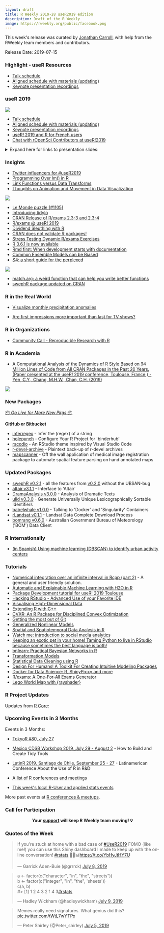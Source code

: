 ```yaml
---
layout: draft
title: R Weekly 2019-28 useR2019 edition
description: Draft of the R Weekly
image: https://rweekly.org/public/facebook.png
---
```


This week's release was curated by [Jonathan Carroll](https://twitter.com/carroll_jono), with help from the RWeekly team members and contributors.

Release Date: 2019-07-15

###  Highlight - useR Resources

+ [Talk schedule](http://www.user2019.fr/talk_schedule/)
+ [Aligned schedule with materials (updating)](https://github.com/sowla/useR2019-materials)
+ [Keynote presentation recordings](https://www.youtube.com/channel/UC_R5smHVXRYGhZYDJsnXTwg/search?query=user2019)

### useR 2019

![](https://raw.githubusercontent.com/rweekly/image/master/2019-07-15/user2019.png)

+ [Talk schedule](http://www.user2019.fr/talk_schedule/)
+ [Aligned schedule with materials (updating)](https://github.com/sowla/useR2019-materials)
+ [Keynote presentation recordings](https://www.youtube.com/channel/UC_R5smHVXRYGhZYDJsnXTwg/search?query=user2019)
+ [useR! 2019 and R for French users](https://f.briatte.org/r/user-2019-and-r-for-french-users)
+ [Chat with rOpenSci Contributors at useR!2019](https://ropensci.org/blog/2019/07/08/user2019/)

<details>
<p><summary> Expand here for links to presentation slides: </summary></p>
<p>The following is a non-comprehensive list of useR2019 presentation slides in no particular order:</p>
<ul>
<li><a href="https://github.com/jules32/useR-2019-keynote?files=1">R for better science in less time</a></li>
<li><a href="https://github.com/jcheng5/shinymeta-user2019-talk">Shiny’s Holy Grail: Interactivity with reproducibility</a></li>
<li><a href="https://github.com/statnmap/prez/blob/master/2019-07_useR_Toulouse.pdf">The “Rmd first” method: when projects start with documentation</a></li>
<li><a href="https://lacion.rbind.io/talk/2019_user/">Insights from the recent R community development and growth in Latin America</a></li>
<li><a href="https://docs.google.com/presentation/d/1yjEideF-YcNerme6O-GQ3ZSAJQ51ZpBdAZTYpeYx8AY/edit#slide=id.p">Reproducible data science to inform outbreak response</a></li>
<li><a href="https://github.com/mlr-org/mlr-outreach/blob/master/2019_useR/mlr3-useR-2019.pdf">mlr3: Modern machine learning in RModern machine learning in R</a></li>
<li><a href="https://github.com/mlr-org/mlr-outreach/blob/master/2019_useR/mlr3pipelines-useR-2019.pdf">mlr3pipelines: Machine Learning Pipelines as Graphs</a></li>
<li><a href="https://speakerdeck.com/lionelhenry/reusing-tidyverse-code">Reusing Tidyverse code</a></li>
<li><a href="https://speakerdeck.com/davisvaughan/user-2019-rray">Rethinking Arrays in R</a></li>
<li><a href="https://rcarto.github.io/user2019/#1">Thematic Maps with cartography</a></li>
<li><a href="https://cderv.gitlab.io/user2019-crrri/#1">Headless Chrome Automation with R: About the crrri package</a></li>
<li><a href="https://uschilaa.github.io/useR2019/#1">Visualising high-dimensional data: New developments of the tourr package using Shiny and plotly</a></li>
<li><a href="https://github.com/wittmaan/UseR2019/blob/master/slides/slides_wittmann_20190619.pdf">Visualizing Huge Amounts of Fleet Data using Shiny and Leaflet</a></li>
<li><a href="https://eeecon.uibk.ac.at/~zeileis/papers/useR-2019.pdf">colorspace: A Toolbox for Manipulating and Assessing Color Palettes</a></li>
<li><a href="https://vegawidget.rbind.io/posts/2019-07-10-user-2019-presentation/">vegawidget: Composing and Rendering Interactive Vega(-Lite) Charts</a></li>
<li><a href="https://github.com/jtrecenti/slides/blob/master/20190620_auth0/index.pdf">auth0: Secure authentication in Shiny Apps</a></li>
<li><a href="https://speakerdeck.com/czeildi/ropsec-a-package-for-easing-operations-security-for-the-r-user">{ropsec: a package for easing operations security for the R user}</a></li>
<li><a href="https://antuki.github.io/slides/20190710_userToulouse/20190710_userToulouse.html#1">Dealing with the change of administrative divisions over time with R</a></li>
<li><a href="https://docs.google.com/presentation/d/e/2PACX-1vT46Ht1ytAUxiX40Lw-viuX7Du15VtkB8UXLhwE8RwBIi1k-AuFhLEzZEPlVbOKt43ifMD5MCZOAhh5/pub?start=false&amp;loop=false&amp;delayms=60000&amp;slide=id.p">How a non-profit uses R in its daily operations</a></li>
<li><a href="https://aqlt.github.io/slides/2019%20-%2007%20-%20useR!%202019/rjdemetra.pdf">RJDemetra: an R interface to JDemetra+</a></li>
<li><a href="https://github.com/Shelmith-Kariuki/Presentations/blob/master/AfricaR_UseR!2019.pdf">AfricaR Initiative</a></li>
<li><a href="https://federicomarini.github.io/useR2019/#1">iSEE: interactive and reproducible exploration and visualization of genomics data</a></li>
<li><a href="https://speakerdeck.com/romainfrancois/n-cool-number-dplyr-things">n() cool #dplyr things</a></li>
<li><a href="https://github.com/h2oai/h2o-meetups/blob/master/2019_07_11_UseR_Toulouse_AutoMLBenchmark/automl_benchmarking_UseR_july2019.pdf">Building and BenchmarkingAutoML Systems</a></li>
<li><a href="https://github.com/jennybc/2019-07_useR-toulouse-usethis/blob/master/DRY-out-workflow-usethis.pdf">DRY out your workflow with usethis</a></li>
<li><a href="https://geocompr.github.io/user_19/presentation/#1">How to win friends &amp; write an open-source book</a></li>
<li><a href="https://robjhyndman.com/seminars/isf-feasts/">A feast of time series tools</a></li>
<li><a href="https://sarahromanes.github.io/talks/useR2019/index.html#1">multiDA and genDA Discriminant Analysis Methods for Large Scale and Complex Datasets</a></li>
<li><a href="https://github.com/revodavid/RMLops/blob/master/user2019slides.pdf">A DevOps process for deploying R to production</a></li>
<li><a href="https://frie.codes/user2019_slides/#1">Authentication and authorization in plumber with the sealr package</a></li>
<li><a href="https://speakerdeck.com/jimhester/vroom">vroom: life’s too short to read slow</a></li>
<li><a href="https://github.com/dmi3kno/user19-polite/blob/master/useR19%20-%20polite.pdf">{polite}: Web etiquette for R users</a></li>
<li><a href="https://github.com/ellessenne/rsimsum/blob/master/inst/Talks/ag-useR-2019.pdf">Analysing Results From Monte Carlo Simulation Studies</a></li>
<li><a href="https://docs.google.com/presentation/d/1OeyEBEH9IHXtFtExiXk-JMxLsYWoNtQCRqh2YkpcnkM/mobilepresent?slide=id.p">Advancing data analytics for field epidemiologists using R</a></li>
<li><a href="https://github.com/annennenne/causalDisco/tree/master/slides">Discovering the cause: Tools for structure learning in R</a></li>
<li><a href="https://docs.google.com/presentation/d/e/2PACX-1vQnSGdSu3iSrVTZadiuOEXXrnikX7qS_A4NBHDbNxVMojPy69zu_dLwWH5pjAb1chY4Jz5n74y72Q4z/pub?start=false&amp;loop=false&amp;delayms=3000&amp;slide=id.p">How Bioconductor advances science and contributes to R</a></li>
<li><a href="https://speakerdeck.com/colinfay/contributing-to-the-r-ecosystem">Contributing to the R ecosystem: where should I start?</a></li>
<li><a href="http://datavis.ca/papers/useR2019-2x2.pdf">Visualizing multivariate linear models in R</a></li>
<li><a href="https://github.com/rundel/Presentations/blob/master/UseR2019/UseR2019.pdf">ghclassan: R package for managing classes with GitHub</a></li>
<li><a href="https://docs.google.com/presentation/d/1Lv5_IBi_PXbtp8FbA8-qBI0PwJAvPlP9OZ-6t6l6gwM/edit#slide=id.p">Get up to speed with Bayesian data analysis in R</a></li>
<li><a href="https://frdvnw.gitlab.io/user2019/">Visualisation of open-ended interviews through qualitative coding and cognitive mapping</a></li>
<li><a href="http://juliejosse.com/wp-content/uploads/2019/07/useRjosse_2019.pdf">A missing value tour in R</a></li>
<li><a href="https://speakerdeck.com/kellobri/art-of-the-feature-toggle">Art of the Feature Toggle: Patterns for maintaining and improving Shiny applications over time</a></li>
<li><a href="https://github.com/mrsensible/user2019">Bridging agent-based modelling and R with nlrx: simulating pedestrian’s long-term exposure to air pollution</a></li>
<li><a href="https://gdevailly.github.io/devailly_perepigenomics_useR2019/devailly_PEREpigenomics_useR.html#1">PEREpigenomics: a shiny app to visualize Roadmap Epigenomics data</a></li>
<li><a href="https://www.beautiful.ai/player/-LjSuALfOEI8eYcGj_SD/diskframe-useR-2019">You don’t need Spark for this - larger-than-RAM data manipulation with disk.frame</a></li>
<li><a href="https://github.com/isteves/ds-puzzles">Teaching data science with puzzles</a></li>
<li><a href="https://speakerdeck.com/minecr/data-science-in-a-box">Data Science in a Box</a></li>
<li><a href="https://www.slideshare.net/RuanPearceAuthers/data-for-all-empowering-teams-with-scalable-shiny-applications-user-2019">Data for all: Empowering teams with scalable Shiny application</a></li>
<li><a href="https://scotttalks.info/user-http/#/intro">HTTP Requests For R Users and Package Developers</a></li>
<li><a href="https://github.com/edwindj/sdcSpatial/raw/master/useR2019/presentation.pdf">Creating privacy protecting density maps: sdcSpatial</a></li>
<li><a href="https://mangothecat.github.io/goodpractice/index.html">goodpractice - A Tool for Good Package Development</a></li>
<li><a href="https://slides.mitchelloharawild.com/user2019/">Flexible futures for fable functionality</a></li>
<li><a href="http://ikosmidis.com/files/ikosmidis_cranly_user2019/">Making sense of CRAN: Package and collaboration networks</a></li>
<li><a href="https://www.jottr.org/2019/07/12/future-user2019-slides/">Future: Simple Parallel and Distributed Processing in R</a></li>
<li><a href="https://github.com/gaborcsardi/pak-talk">pak – a fresh approach to package installation</a></li>
<li><a href="https://docs.google.com/presentation/d/1jfo_CvTmLf-PtKq2uS5-biklXJRe5hVnhzUjtWTQI3Y/edit#slide=id.gc6f919934_0_0">R4DS Online Learning Community: How can we help?</a></li>
<li><a href="https://www.jumpingrivers.com/t/2019-user-security/#1">Security and R: It’s secure - we’re the problem</a></li>
<li><a href="https://richfitz.github.io/files/fitzjohn-odin.pdf">Describing and solving differential equations with a new domain specific language, odin</a></li>
<li><a href="https://raw.githubusercontent.com/wiki/Rdatatable/data.table/talks/useR2019_Arun.pdf">The #rdatatable package for fast, flexible and memory efficient data wrangling</a></li>
</ul>
</details>

### Insights

+ [Twitter influencers for #useR2019](https://johnguerra.co/viz/influentials/story/?hashtag=useR2019)
+ [Programming Over lm() in R](http://www.win-vector.com/blog/2019/07/programming-over-lm-in-r/)
+ [Link Functions versus Data Transforms](http://www.win-vector.com/blog/2019/07/link-functions-versus-data-transforms/)
+ [Thoughts on Animation and Movement in Data Visualization](http://daranzolin.github.io/2019-07-07-animation-thoughts/)

![](https://raw.githubusercontent.com/rweekly/image/master/2019-07-15/d3rain.gif)

+ [Le Monde puzzle [#1105]](https://xianblog.wordpress.com/2019/07/08/le-monde-puzzle-1105/)
+ [Introducing tidylo](https://juliasilge.com/blog/introducing-tidylo/)
+ [CRAN Release of R/exams 2.3-3 and 2.3-4](http://www.R-exams.org/general/cran_release_234/)
+ [R/exams @ useR! 2019](http://www.R-exams.org/general/user2019/)
+ [Dividend Sleuthing with R](https://rviews.rstudio.com/2019/07/09/dividend-sleuthing-with-r/)
+ [CRAN does not validate R packages!](https://xianblog.wordpress.com/2019/07/10/cran-does-not-validate-r-packages/)
+ [Stress Testing Dynamic R/exams Exercises](http://www.R-exams.org/tutorials/stresstest/)
+ [R 3.6.1 is now available](https://blog.revolutionanalytics.com/2019/07/r-361-is-now-available.html)
+ [Rmd first: When development starts with documentation](https://rtask.thinkr.fr/blog/rmd-first-when-development-starts-with-documentation/)
+ [Common Ensemble Models can be Biased](http://www.win-vector.com/blog/2019/07/common-ensemble-models-can-be-biased/)
+ [S4: a short guide for the perplexed](https://stuartlee.org/post/content/post/2019-07-09-s4-a-short-guide-for-perplexed/)

![](https://raw.githubusercontent.com/rweekly/image/master/2019-07-15/turtle.gif)

+ [match.arg: a weird function that can help you write better functions](https://alistaire.rbind.io/blog/match.arg/)
+ [swephR package updated on CRAN ](https://stubner.me/2019/07/swephr-v0-2-0/)

### R in the Real World

+ [Visualize monthly precipitation anomalies](https://dominicroye.github.io/en/2019/visualize-monthly-precipitation-anomalies/)

+ [Are first impressions more important than last for TV shows?](http://www.nathancunn.com/2019-07-12-last-impressions/)

###  R in Organizations

+ [Community Call - Reproducible Research with R](https://ropensci.org/blog/2019/07/11/commcall-jul2019/)

###  R in Academia

+ [A Computational Analysis of the Dynamics of R Style Based on 94 Million Lines of Code from All CRAN Packages in the Past 20 Years. (Paper presented at the useR! 2019 conference, Toulouse, France.) - Yen, C.Y., Chang, M.H.W., Chan, C.H. (2019)](https://github.com/chainsawriot/rstyle)

![](https://raw.githubusercontent.com/rweekly/image/master/2019-07-15/styledifferences.png)


###  New Packages

<p class="added-hostname"><a href="https://rweekly.org/live" target="_blank" class="externalLink">📦 <i>Go Live for More New Pkgs</i> 📦</a></p>

**GitHub or Bitbucket**

+ [inferregex](https://github.com/daranzolin/inferregex) - Infer the (regex) of a string
+ [holepunch](https://karthik.github.io/holepunch/) - Configure Your R Project for 'binderhub'
+ [rscodio](https://github.com/anthonynorth/rscodeio) - An RStudio theme inspired by Visual Studio Code
+ [r-devel-archive](https://github.com/MichaelChirico/r-devel-archive) - Plaintext back-up of r-devel archives
+ [mapscanner](https://github.com/mpadge/mapscanner) - Off the wall application of medical image registration package to automate spatial feature parsing on hand annotated maps


### Updated Packages

+ [swephR v0.2.1](https://stubner.me/2019/07/swephr-v0-2-1/) - all the features from [v0.2.0](https://stubner.me/2019/07/swephr-v0-2-0/) without the UBSAN-bug
+ [altair v3.1.1](https://cran.r-project.org/package=altair) - Interface to 'Altair'
+ [DramaAnalysis v3.0.0](https://cran.r-project.org/package=DramaAnalysis) - Analysis of Dramatic Texts
+ [ulid v0.3.0](https://cran.r-project.org/package=ulid) - Generate Universally Unique Lexicographically Sortable Identifiers
+ [babelwhale v1.0.0](https://cran.r-project.org/package=babelwhale) - Talking to 'Docker' and 'Singularity' Containers
+ [rLandsat v0.1.1](https://cran.r-project.org/package=rLandsat) - Landsat Data Complete Download Process
+ [bomrang v0.6.0](https://cran.r-project.org/web/packages/bomrang/index.html) - Australian Government Bureau of Meteorology ('BOM') Data Client


### R Internationally

+ [(in Spanish) Using machine learning (DBSCAN) to identify urban activity centers](https://bitsandbricks.github.io/post/dbscan-machine-learning-para-detectar-centros-de-actividad-urbana/)

###  Tutorials

+ [Numerical integration over an infinite interval in Rcpp (part 2)](https://stubner.me/2019/07/numerical-integration-in-rcpp-part-2/) - A general and user friendly solution. 
+ [Automatic and Explainable Machine Learning with H2O in R](https://github.com/woobe/useR2019_h2o_tutorial)
+ [Package Development tutorial for useR! 2019 Toulouse](https://github.com/jennybc/pkg-dev-tutorial)
+ [Hacking RStudio - Advanced Use of your Favorite IDE](https://github.com/ColinFay/user2019workshop)
+ [Visualising High-Dimensional Data](https://github.com/dicook/useR2019_highd_vis)
+ [Extending R with C++](http://dirk.eddelbuettel.com/papers/useR2019_rcpp_tutorial.pdf)
+ [CVXR: An R Package for Disciplined Convex Optimization](https://github.com/bnaras/cvxr_tutorial)
+ [Getting the most out of Git](https://www.jumpingrivers.com/t/2019-user-git/)
+ [Generalized Nonlinear Models](https://github.com/hturner/gnm-half-day-course)
+ [Spatial and Spatiotemporal Data Analysis in R](https://github.com/edzer/User2019)
+ [Watch me: introduction to social media analytics](https://github.com/mariaprokofieva/useR2019_tutorial)
+ [Keeping an exotic pet in your home! Taming Python to live in RStudio because sometimes the best language is both!](https://github.com/3mmaRand/useR2019_tutorial)
+ [bnlearn: Practical Bayesian Networks in R](http://www.bnlearn.com/examples/conf-useR19.tar.gz)
+ [Transformation Models](http://ctm.r-forge.r-project.org/docs/useR2019_transformation_models.zip)
+ [Statistical Data Cleaning using R](https://github.com/data-cleaning/useR2019_tutorial)
+ [Design For Humans! A Toolkit For Creating Intuitive Modeling Packages](https://github.com/DavisVaughan/2019-useR-workshop-design-for-humans)
+ [Docker for Data Science: R, ShinyProxy and more](https://github.com/openanalytics/useR-2019-docker-for-data-science)
+ [R/exams: A One-For-All Exams Generator](http://www.r-exams.org/general/user2019/)
+ [Lego World Map with {rayshader}](https://arthurwelle.github.io/RayshaderWalkthrough/index.html)

<!--<div class="post-more-begin></div><div class="post-more-end"></div>-->

###  R Project Updates

Updates from [R Core](http://developer.r-project.org/blosxom.cgi/R-devel/NEWS):


###  Upcoming Events in 3 Months

Events in 3 Months:

+ [TokyoR #80, July 27](https://tokyor.connpass.com/)

+ [Mexico CDSB Workshop 2019, July 29 - August 2](https://comunidadbioinfo.github.io/post/building-tidy-tools-cdsb-runconf-2019/) - How to Build and Create Tidy Tools

+ [LatinR 2019, Santiago de Chile, September 25 - 27](http://latin-r.com) - Latinamerican Conference About the Use of R in R&D

+ [A list of R conferences and meetings](https://jumpingrivers.github.io/meetingsR/events.html)

+ [This week's local R-User and applied stats events](https://community.rstudio.com/c/irl)


More past events at [R conferences & meetups](https://conf.rweekly.org).


###  Call for Participation

<p class="hide-support added-hostname support-rweekly" style="text-align: center;font-weight: bold;">Your <a class="non-visited externalLink" href="https://www.patreon.com/rweekly" onclick="pas(this)">support</a> will keep R Weekly team moving! 💡</p>

###  Quotes of the Week

<blockquote class="twitter-tweet"><p lang="en" dir="ltr">If you&#39;re stuck at home with a bad case of <a href="https://twitter.com/hashtag/UseR2019?src=hash&amp;ref_src=twsrc%5Etfw">#UseR2019</a> FOMO (like me!) you can use this Shiny dashboard I made to keep up with the online conversation! <a href="https://twitter.com/hashtag/rstats?src=hash&amp;ref_src=twsrc%5Etfw">#rstats</a> 🥐🦄📊<a href="https://t.co/YbHyJtHY7U">https://t.co/YbHyJtHY7U</a></p>&mdash; Garrick Aden-Buie (@grrrck) <a href="https://twitter.com/grrrck/status/1148323716574654464?ref_src=twsrc%5Etfw">July 8, 2019</a></blockquote> <script async src="https://platform.twitter.com/widgets.js" charset="utf-8"></script>

<blockquote class="twitter-tweet"><p lang="en" dir="ltr">a &lt;- factor(c(&quot;character&quot;, &quot;in&quot;, &quot;the&quot;, &quot;streets&quot;))<br>b &lt;- factor(c(&quot;integer&quot;, &quot;in&quot;, &quot;the&quot;, &#39;sheets&#39;))<br>c(a, b)<br>#&gt; [1] 1 2 4 3 2 1 4 3<a href="https://twitter.com/hashtag/rstats?src=hash&amp;ref_src=twsrc%5Etfw">#rstats</a></p>&mdash; Hadley Wickham (@hadleywickham) <a href="https://twitter.com/hadleywickham/status/1148495372530212866?ref_src=twsrc%5Etfw">July 9, 2019</a></blockquote> <script async src="https://platform.twitter.com/widgets.js" charset="utf-8"></script>

<blockquote class="twitter-tweet"><p lang="en" dir="ltr">Memes really need signatures. What genius did this? <a href="https://t.co/tWtL7wYTPx">pic.twitter.com/tWtL7wYTPx</a></p>&mdash; Peter Shirley (@Peter_shirley) <a href="https://twitter.com/Peter_shirley/status/1147273341461356544?ref_src=twsrc%5Etfw">July 5, 2019</a></blockquote> <script async src="https://platform.twitter.com/widgets.js" charset="utf-8"></script>
